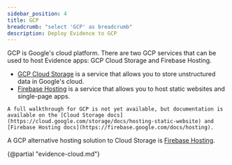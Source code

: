 ```yaml
---
sidebar_position: 4
title: GCP
breadcrumb: "select 'GCP' as breadcrumb"
description: Deploy Evidence to GCP
---
```


GCP is Google's cloud platform. There are two GCP services that can be used to host Evidence apps: GCP Cloud Storage and Firebase Hosting.
- [GCP Cloud Storage](https://cloud.google.com/storage) is a service that allows you to store unstructured data in Google's cloud.
- [Firebase Hosting](https://firebase.google.com/products/hosting) is a service that allows you to host static websites and single-page apps.

<Alert status="warning">

    A full walkthrough for GCP is not yet available, but documentation is available on the [Cloud Storage docs](https://cloud.google.com/storage/docs/hosting-static-website) and [Firebase Hosting docs](https://firebase.google.com/docs/hosting).

</Alert>

A GCP alternative hosting solution to Cloud Storage is [Firebase Hosting](https://firebase.google.com/products/hosting).

{@partial "evidence-cloud.md"}